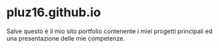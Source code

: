 # pluz16.github.io
Salve questo è il mio sito portfolio contenente i miei progetti principali ed una presentazione delle mie competenze. 
